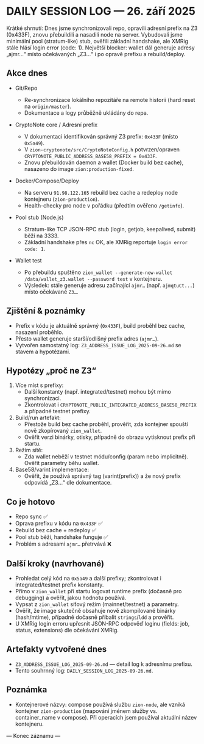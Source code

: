 # DAILY SESSION LOG — 26. září 2025

Krátké shrnutí: Dnes jsme synchronizovali repo, opravili adresní prefix na Z3 (0x433F), znovu přebuildili a nasadili node na server. Vybudovali jsme minimální pool (stratum-like) stub, ověřili základní handshake, ale XMRig stále hlásí login error (code: 1). Největší blocker: wallet dál generuje adresy „ajmr…“ místo očekávaných „Z3…“ i po opravě prefixu a rebuild/deploy.

## Akce dnes

- Git/Repo
  - Re-synchronizace lokálního repozitáře na remote historii (hard reset na `origin/master`).
  - Dokumentace a logy průběžně ukládány do repa.

- CryptoNote core / Adresní prefix
  - V dokumentaci identifikován správný Z3 prefix: `0x433F` (místo `0x5a49`).
  - V `zion-cryptonote/src/CryptoNoteConfig.h` potvrzen/opraven `CRYPTONOTE_PUBLIC_ADDRESS_BASE58_PREFIX = 0x433F`.
  - Znovu přebuildován daemon a wallet (Docker build bez cache), nasazeno do image `zion:production-fixed`.

- Docker/Compose/Deploy
  - Na serveru `91.98.122.165` rebuild bez cache a redeploy node kontejneru (`zion-production`).
  - Health-checky pro node v pořádku (předtím ověřeno `/getinfo`).

- Pool stub (Node.js)
  - Stratum-like TCP JSON-RPC stub (login, getjob, keepalived, submit) běží na 3333.
  - Základní handshake přes `nc` OK, ale XMRig reportuje `login error code: 1`.

- Wallet test
  - Po přebuildu spuštěno `zion_wallet --generate-new-wallet /data/wallet_z3.wallet --password test` v kontejneru.
  - Výsledek: stále generuje adresu začínající `ajmr…` (např. `ajmqtuCt...`) místo očekávané `Z3…`.

## Zjištění & poznámky

- Prefix v kódu je aktuálně správný (`0x433F`), build proběhl bez cache, nasazení proběhlo.
- Přesto wallet generuje starší/odlišný prefix adres (`ajmr…`).
- Vytvořen samostatný log: `Z3_ADDRESS_ISSUE_LOG_2025-09-26.md` se stavem a hypotézami.

## Hypotézy „proč ne Z3“

1. Více míst s prefixy:
   - Další konstanty (např. integrated/testnet) mohou být mimo synchronizaci.
   - Zkontrolovat i `CRYPTONOTE_PUBLIC_INTEGRATED_ADDRESS_BASE58_PREFIX` a případné testnet prefixy.
2. Build/run artefakt:
   - Přestože build bez cache proběhl, prověřit, zda kontejner spouští nově zkopírovaný `zion_wallet`.
   - Ověřit verzi binárky, otisky, případně do obrazu vytisknout prefix při startu.
3. Režim sítě:
   - Zda wallet neběží v testnet módu/config (param nebo implicitně). Ověřit parametry běhu wallet.
4. Base58/varint implementace:
   - Ověřit, že používá správný tag (varint(prefix)) a že nový prefix odpovídá „Z3…“ dle dokumentace.

## Co je hotovo

- Repo sync ✅
- Oprava prefixu v kódu na `0x433F` ✅
- Rebuild bez cache + redeploy ✅
- Pool stub běží, handshake funguje ✅
- Problém s adresami `ajmr…` přetrvává ❌

## Další kroky (navrhované)

- Prohledat celý kód na `0x5a49` a další prefixy; zkontrolovat i integrated/testnet prefix konstanty.
- Přímo v `zion_wallet` při startu logovat runtime prefix (dočasně pro debugging) a ověřit, jakou hodnotu používá.
- Vypsat z `zion_wallet` síťový režim (mainnet/testnet) a parametry.
- Ověřit, že image skutečně obsahuje nově zkompilované binárky (hash/mtime), případně dočasně přibalit `strings`/`ldd` a prověřit.
- U XMRig login erroru upřesnit JSON-RPC odpověď loginu (fields: job, status, extensions) dle očekávání XMRig.

## Artefakty vytvořené dnes

- `Z3_ADDRESS_ISSUE_LOG_2025-09-26.md` — detail log k adresnímu prefixu.
- Tento souhrnný log: `DAILY_SESSION_LOG_2025-09-26.md`.

## Poznámka

- Kontejnerové názvy: compose používá službu `zion-node`, ale vzniká kontejner `zion-production` (mapování jménem služby vs. container_name v compose). Při operacích jsem používal aktuální název kontejneru.

— Konec záznamu —

